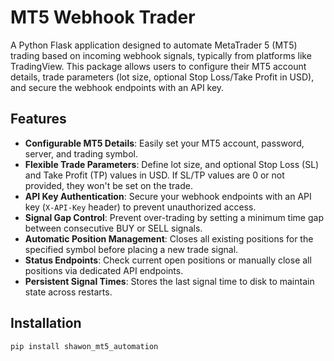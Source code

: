 # MT5 Webhook Trader

A Python Flask application designed to automate MetaTrader 5 (MT5) trading based on incoming webhook signals, typically from platforms like TradingView. This package allows users to configure their MT5 account details, trade parameters (lot size, optional Stop Loss/Take Profit in USD), and secure the webhook endpoints with an API key.

## Features

-   **Configurable MT5 Details**: Easily set your MT5 account, password, server, and trading symbol.
-   **Flexible Trade Parameters**: Define lot size, and optional Stop Loss (SL) and Take Profit (TP) values in USD. If SL/TP values are 0 or not provided, they won't be set on the trade.
-   **API Key Authentication**: Secure your webhook endpoints with an API key (`X-API-Key` header) to prevent unauthorized access.
-   **Signal Gap Control**: Prevent over-trading by setting a minimum time gap between consecutive BUY or SELL signals.
-   **Automatic Position Management**: Closes all existing positions for the specified symbol before placing a new trade signal.
-   **Status Endpoints**: Check current open positions or manually close all positions via dedicated API endpoints.
-   **Persistent Signal Times**: Stores the last signal time to disk to maintain state across restarts.

## Installation

```bash
pip install shawon_mt5_automation